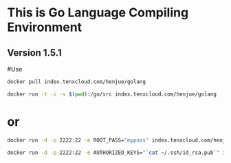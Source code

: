 # This is Go Language Compiling Environment
## Version 1.5.1

#Use
```bash
docker pull index.tenxcloud.com/henjue/golang
```
```bash
docker run -t -i -v $(pwd):/go/src index.tenxcloud.com/henjue/golang
```
# or
```bash
docker run -d -p 2222:22 -e ROOT_PASS="mypass" index.tenxcloud.com/henjue/golang
```
```bash
docker run -d -p 2222:22 -e AUTHORIZED_KEYS="`cat ~/.ssh/id_rsa.pub`" index.tenxcloud.com/henjue/golang
```
